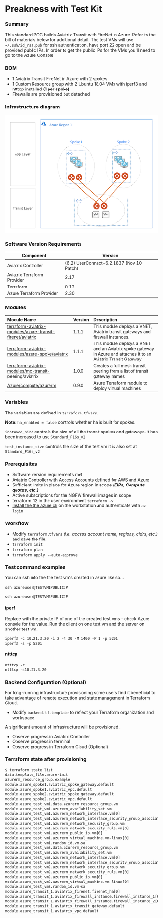 # Preakness with Test Kit

### Summary

This standard POC builds Aviatrix Transit with FireNet in Azure. Refer to the bill of materials below for additional detail.
The test VMs will use ```~/.ssh/id_rsa.pub``` for ssh authentication, have port 22 open and be provided public IPs.
In order to get the public IPs for the VMs you'll need to go to the Azure Console 


### BOM

- 1 Aviatrix Transit FireNet in Azure with 2 spokes
- 1 Custom Resource group with 2 Ubuntu 18.04 VMs with iperf3 and ntttcp installed **(1 per spoke)**
- Firewalls are provisioned but detached


### Infrastructure diagram

<img src="img/preakness.png">

### Software Version Requirements

Component | Version
--- | ---
Aviatrix Controller | (6.2) UserConnect-6.2.1837 (Nov 10 Patch)
Aviatrix Terraform Provider | 2.17
Terraform | 0.12
Azure Terraform Provider | 2.30

### Modules

Module Name | Version | Description
:--- | :--- | :---
[terraform-aviatrix-modules/azure-transit-firenet/aviatrix](https://registry.terraform.io/modules/terraform-aviatrix-modules/azure-transit-firenet/aviatrix/1.0.2) | 1.1.1 | This module deploys a VNET, Aviatrix transit gateways and firewall instances.
[terraform-aviatrix-modules/azure-spoke/aviatrix](https://registry.terraform.io/modules/terraform-aviatrix-modules/azure-spoke/aviatrix/1.0.1) | 1.1.1 | This module deploys a VNET and an Aviatrix spoke gateway in Azure and attaches it to an Aviatrix Transit Gateway
[terraform-aviatrix-modules/mc-transit-peering/aviatrix](https://registry.terraform.io/modules/terraform-aviatrix-modules/mc-transit-peering/aviatrix/1.0.0) | 1.0.0 | Creates a full mesh transit peering from a list of transit gateway names
[Azure/compute/azurerm](https://registry.terraform.io/modules/Azure/compute/azurerm/0.9.0) | 0.9.0 | Azure Terraform module to deploy virtual machines

### Variables

The variables are defined in ```terraform.tfvars```.

**Note:** ```ha_enabled = false``` controls whether ha is built for spokes. 

```instance_size``` controls the size of all the transit spokes and gateways. It has been increased to use ```Standard_F16s_v2```

```test_instance_size``` controls the size of the test vm it is also set at ```Standard_F16s_v2```

### Prerequisites

- Software version requirements met
- Aviatrix Controller with Access Accounts defined for AWS and Azure
- Sufficient limits in place for Azure region in scope **_(EIPs, Compute quotas, etc.)_**
- Active subscriptions for the NGFW firewall images in scope
- terraform .12 in the user environment ```terraform -v```
- [Install the the azure cli](https://docs.microsoft.com/en-us/cli/azure/install-azure-cli-macos) on the workstation and authenticate with ```az login```

### Workflow

- Modify ```terraform.tfvars``` _(i.e. access account name, regions, cidrs, etc.)_ and save the file.
- ```terraform init```
- ```terraform plan```
- ```terraform apply --auto-approve```

### Test command examples

You can ssh into the the test vm's created in azure like so...

```ssh azureuser@TESTVM1PUBLICIP```

```ssh azureuser@TESTVM2PUBLICIP```


#### iperf

Replace with the private IP of one of the created test vms - check Azure console for the value.
Run the client on one test vm and the server on another test vm.

```
iperf3 -c 10.21.3.20 -i 2 -t 30 -M 1400 -P 1 -p 5201
iperf3 -s -p 5201
```

#### ntttcp

```
ntttcp -r
ntttcp -s10.21.3.20
```

### Backend Configuration (Optional)

For long-running infrastructure provisioning some users find it beneficial to take advantage of remote execution and state management in Terraform Cloud.

- Modify ```backend.tf.template``` to reflect your Terraform organization and workspace

A significant amount of infrastructure will be provisioned. 

- Observe progress in Aviatrix Controller
- Observe progress in terminal
- Observe progress in Terraform Cloud (Optional)

### Terraform state after provisioning


```
$ terraform state list
data.template_file.azure-init
azurerm_resource_group.example
module.azure_spoke1.aviatrix_spoke_gateway.default
module.azure_spoke1.aviatrix_vpc.default
module.azure_spoke2.aviatrix_spoke_gateway.default
module.azure_spoke2.aviatrix_vpc.default
module.azure_test_vm1.data.azurerm_resource_group.vm
module.azure_test_vm1.azurerm_availability_set.vm
module.azure_test_vm1.azurerm_network_interface.vm[0]
module.azure_test_vm1.azurerm_network_interface_security_group_association.test[0]
module.azure_test_vm1.azurerm_network_security_group.vm
module.azure_test_vm1.azurerm_network_security_rule.vm[0]
module.azure_test_vm1.azurerm_public_ip.vm[0]
module.azure_test_vm1.azurerm_virtual_machine.vm-linux[0]
module.azure_test_vm1.random_id.vm-sa
module.azure_test_vm2.data.azurerm_resource_group.vm
module.azure_test_vm2.azurerm_availability_set.vm
module.azure_test_vm2.azurerm_network_interface.vm[0]
module.azure_test_vm2.azurerm_network_interface_security_group_association.test[0]
module.azure_test_vm2.azurerm_network_security_group.vm
module.azure_test_vm2.azurerm_network_security_rule.vm[0]
module.azure_test_vm2.azurerm_public_ip.vm[0]
module.azure_test_vm2.azurerm_virtual_machine.vm-linux[0]
module.azure_test_vm2.random_id.vm-sa
module.azure_transit_1.aviatrix_firenet.firenet_ha[0]
module.azure_transit_1.aviatrix_firewall_instance.firewall_instance_1[0]
module.azure_transit_1.aviatrix_firewall_instance.firewall_instance_2[0]
module.azure_transit_1.aviatrix_transit_gateway.default
module.azure_transit_1.aviatrix_vpc.default
```

